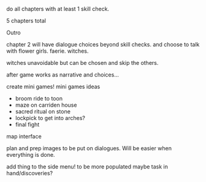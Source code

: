 do all chapters with at least 1 skill check.

5 chapters total

Outro


chapter 2 will have dialogue choices beyond skill checks. 
and choose to talk with flower girls.
faerie.
witches.

witches unavoidable but can be chosen and skip the others.

after game works as narrative and choices...

create mini games!
mini games ideas
 - broom ride to toon
 - maze on carriden house
 - sacred ritual on stone
 - lockpick to get into arches?
 - final fight

map interface

plan and prep images to be put on dialogues.
Will be easier when everything is done.


add thing to the side menu! to be more populated
maybe task in hand/discoveries?